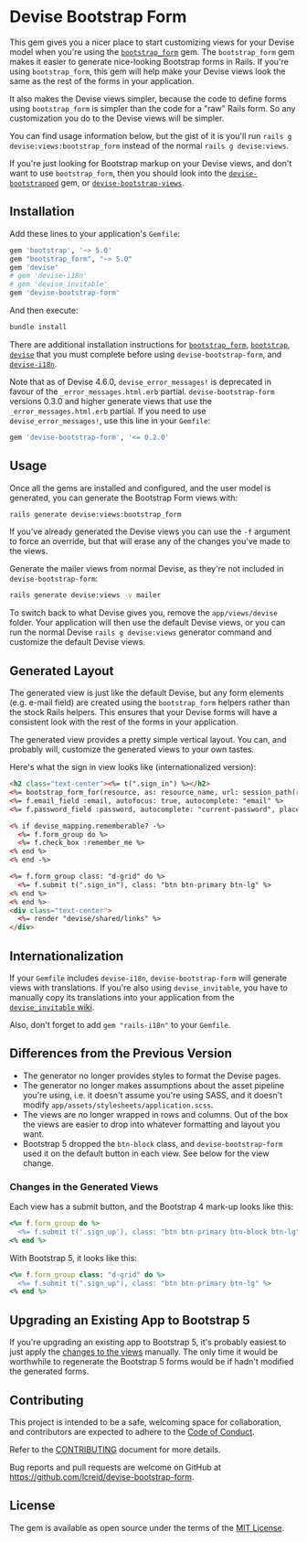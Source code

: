 # Devise Bootstrap Form

This gem gives you a nicer place to start customizing views for your Devise model when you're using the [`bootstrap_form`](https://github.com/bootstrap-ruby/bootstrap_form) gem. The `bootstrap_form` gem makes it easier to generate nice-looking Bootstrap forms in Rails. If you're using `bootstrap_form`, this gem will help make your Devise views look the same as the rest of the forms in your application.

It also makes the Devise views simpler, because the code to define forms using `bootstrap_form` is simpler than the code for a "raw" Rails form. So any customization you do to the Devise views will be simpler.

You can find usage information below, but the gist of it is you'll run `rails g devise:views:bootstrap_form` instead of the normal `rails g devise:views`.

If you're just looking for Bootstrap markup on your Devise views, and don't want to use `bootstrap_form`, then you should look into the [`devise-bootstrapped`](https://github.com/king601/devise-bootstrapped) gem, or [`devise-bootstrap-views`](https://github.com/hisea/devise-bootstrap-views).

## Installation

Add these lines to your application's `Gemfile`:

```ruby
gem 'bootstrap', '~> 5.0'
gem "bootstrap_form", "~> 5.0"
gem 'devise'
# gem 'devise-i18n'
# gem 'devise_invitable'
gem 'devise-bootstrap-form'
```

And then execute:

```bash
bundle install
```

There are additional installation instructions for [`bootstrap_form`](https://github.com/bootstrap-ruby/bootstrap_form#installation),  [`bootstrap`](https://github.com/twbs/bootstrap-rubygem#a-ruby-on-rails), [`devise`](https://github.com/plataformatec/devise) that you must complete before using `devise-bootstrap-form`, and
[`devise-i18n`](https://github.com/tigrish/devise-i18n).

Note that as of Devise 4.6.0, `devise_error_messages!` is deprecated in favour of the `_error_messages.html.erb` partial. `devise-bootstrap-form` versions 0.3.0 and higher generate views that use the `_error_messages.html.erb` partial. If you need to use `devise_error_messages!`, use this line in your `Gemfile`:

```ruby
gem 'devise-bootstrap-form', '<= 0.2.0'
```

## Usage

Once all the gems are installed and configured, and the user model is generated, you can generate the Bootstrap Form views with:

```bash
rails generate devise:views:bootstrap_form
```

If you've already generated the Devise views you can use the `-f` argument to force an override, but that will erase any of the changes you've made to the views.

Generate the mailer views from normal Devise, as they're not included in `devise-bootstrap-form`:

```bash
rails generate devise:views -v mailer
```

To switch back to what Devise gives you, remove the `app/views/devise` folder. Your application will then use the default Devise views, or you can run the normal Devise `rails g devise:views` generator command and customize the default Devise views.

## Generated Layout

The generated view is just like the default Devise, but any form elements (e.g. e-mail field) are created using the `bootstrap_form` helpers rather than the stock Rails helpers. This ensures that your Devise forms will have a consistent look with the rest of the forms in your application.

The generated view provides a pretty simple vertical layout. You can, and probably will, customize the generated views to your own tastes.

Here's what the sign in view looks like (internationalized version):

```html
<h2 class="text-center"><%= t(".sign_in") %></h2>
<%= bootstrap_form_for(resource, as: resource_name, url: session_path(resource_name)) do |f| %>
<%= f.email_field :email, autofocus: true, autocomplete: "email" %>
<%= f.password_field :password, autocomplete: "current-password", placeholder: "Password" %>

<% if devise_mapping.rememberable? -%>
  <%= f.form_group do %>
  <%= f.check_box :remember_me %>
<% end %>
<% end -%>

<%= f.form_group class: "d-grid" do %>
  <%= f.submit t(".sign_in"), class: "btn btn-primary btn-lg" %>
<% end %>
<% end %>
<div class="text-center">
  <%= render "devise/shared/links" %>
</div>
```

## Internationalization

If your `Gemfile` includes `devise-i18n`, `devise-bootstrap-form` will generate views with translations. If you're also using `devise_invitable`, you have to manually copy its translations into your application from the [`devise_invitable` wiki](https://github.com/scambra/devise_invitable/wiki/I18n).

Also, don't forget to add `gem "rails-i18n"` to your `Gemfile`.

## Differences from the Previous Version

- The generator no longer provides styles to format the Devise pages.
- The generator no longer makes assumptions about the asset pipeline you're using, i.e. it doesn't assume you're using SASS, and it doesn't modify `app/assets/stylesheets/application.scss`.
- The views are no longer wrapped in rows and columns. Out of the box the views are easier to drop into whatever formatting and layout you want.
- Bootstrap 5 dropped the `btn-block` class, and `devise-bootstrap-form` used it on the default button in each view. See below for the view change.

### Changes in the Generated Views

Each view has a submit button, and the Bootstrap 4 mark-up looks like this:

```ruby
<%= f.form_group do %>
  <%= f.submit t('.sign_up'), class: "btn btn-primary btn-block btn-lg" %>
<% end %>
```

With Bootstrap 5, it looks like this:

```ruby
<%= f.form_group class: "d-grid" do %>
  <%= f.submit t(".sign_up"), class: "btn btn-primary btn-lg" %>
<% end %>
```

## Upgrading an Existing App to Bootstrap 5

If you're upgrading an existing app to Bootstrap 5, it's probably easiest to just apply the [changes to the views](changes-in-the-generated-views) manually. The only time it would be worthwhile to regenerate the Bootstrap 5 forms would be if hadn't modified the generated forms.

## Contributing

This project is intended to be a safe, welcoming space for collaboration, and contributors are expected to adhere to the [Code of Conduct](CODE_OF_CONDUCT.md).

Refer to the [CONTRIBUTING](devise-bootstrap-form/blob/master/CODE_OF_CONDUCT.md) document for more details.

Bug reports and pull requests are welcome on GitHub at https://github.com/lcreid/devise-bootstrap-form.

## License

The gem is available as open source under the terms of the [MIT License](http://opensource.org/licenses/MIT).
